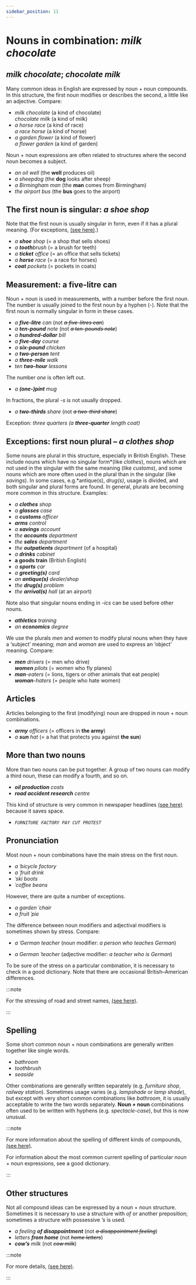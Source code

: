 ```yaml
---
sidebar_position: 11
---
```


# Nouns in combination: *milk chocolate*

## *milk chocolate*; *chocolate milk*

Many common ideas in English are expressed by noun + noun compounds. In this structure, the first noun modifies or describes the second, a little like an adjective. Compare:

- *milk chocolate* (a kind of chocolate)  
  *chocolate milk* (a kind of milk)
- *a horse race* (a kind of race)  
  *a race horse* (a kind of horse)
- *a garden flower* (a kind of flower)  
  *a flower garden* (a kind of garden)

Noun + noun expressions are often related to structures where the second noun becomes a subject.

- *an oil well* (the **well** produces oil)
- *a sheepdog* (the **dog** looks after sheep)
- *a Birmingham man* (the **man** comes from Birmingham)
- *the airport bus* (the **bus** goes to the airport)

## The first noun is singular: *a shoe shop*

Note that the first noun is usually singular in form, even if it has a plural meaning. (For exceptions, [(see here)](./nouns-in-combination-milk-chocolate#exceptions-first-noun-plural-a-clothes-shop).)

- *a **shoe** shop* (= a shop that sells shoes)
- *a **tooth**brush* (= a brush for teeth)
- *a **ticket** office* (= an office that sells tickets)
- *a **horse** race* (= a race for horses)
- ***coat** pockets* (= pockets in coats)

## Measurement: a five-litre can

Noun + noun is used in measurements, with a number before the first noun. The number is usually joined to the first noun by a hyphen (-). Note that the first noun is normally singular in form in these cases.

- *a **five-litre** can* (not *~~a five-litres can~~*)
- *a **ten-pound** note* (not *~~a ten-pounds note~~*)
- *a **hundred-dollar** bill*
- *a **five-day** course*
- *a **six-pound** chicken*
- *a **two-person** tent*
- *a **three-mile** walk*
- *ten **two-hour** lessons*

The number *one* is often left out.

- *a **(one-)pint** mug*

In fractions, the plural *\-s* is not usually dropped.

- *a **two-thirds** share* (not *~~a two-third share~~*)

Exception: *three quarters* *(a **three-quarter** length coat)*

## Exceptions: first noun plural – *a clothes shop*

Some nouns are plural in this structure, especially in British English. These include nouns which have no singular form*(like *clothes*), nouns which are not used in the singular with the same meaning (like *customs*), and some nouns which are more often used in the plural than in the singular (like *savings*). In some cases, e.g.*antique(s), *drug(s)*, usage is divided, and both singular and plural forms are found. In general, plurals are becoming more common in this structure. Examples:

- *a **clothes** shop*
- *a **glasses** case*
- *a **customs** officer*
- ***arms** control*
- *a **savings** account*
- *the **accounts** department*
- *the **sales** department*
- *the **outpatients** department* (of a hospital)
- *a **drinks** cabinet*
- **a **goods** train** (British English)
- *a **sports** car*
- *a **greeting(s)** card*
- *an **antique(s)** dealer/shop*
- *the **drug(s)** problem*
- *the **arrival(s)** hall* (at an airport)

Note also that singular nouns ending in *\-ics* can be used before other nouns.

- ***athletics** training*
- *an **economics** degree*

We use the plurals *men* and *women* to modify plural nouns when they have a ‘subject’ meaning; *man* and *woman* are used to express an ‘object’ meaning. Compare:

- ***men** drivers* (= men who drive)  
  ***women** pilots* (= women who fly planes)
- ***man**\-eaters* (= lions, tigers or other animals that eat people)  
  ***woman**\-haters* (= people who hate women)

## Articles

Articles belonging to the first (modifying) noun are dropped in noun + noun combinations.

- ***army** officers* (= officers in **the army**)
- *a **sun** hat* (= a hat that protects you against **the sun**)

## More than two nouns

More than two nouns can be put together. A group of two nouns can modify a third noun, these can modify a fourth, and so on.

- ***oil production** costs*
- ***road accident research** centre*

This kind of structure is very common in newspaper headlines [(see here)](./../written-texts/headlines) because it saves space.

- *``FURNITURE FACTORY PAY CUT PROTEST``*

## Pronunciation

Most noun + noun combinations have the main stress on the first noun.

- *a ˈbicycle factory*
- *a ˈfruit drink*
- *ˈski boots*
- *ˈcoffee beans*

However, there are quite a number of exceptions.

- *a garden ˈchair*
- *a fruit ˈpie*

The difference between noun modifiers and adjectival modifiers is sometimes shown by stress. Compare:

- *a ˈGerman teacher* (noun modifier: *a person who teaches German*)

- *a German ˈteacher* (adjective modifier: *a teacher who is German*)

To be sure of the stress on a particular combination, it is necessary to check in a good dictionary. Note that there are occasional British–American differences.

:::note

For the stressing of road and street names, [(see here)](./../../vocabulary/word-problems-from-a-to-z/road-and-street).

:::

## Spelling

Some short common noun + noun combinations are generally written together like single words.

- *bathroom*
- *toothbrush*
- *seaside*

Other combinations are generally written separately (e.g. *furniture shop*, *railway station*). Sometimes usage varies (e.g. *lampshade* or *lamp shade*), but except with very short common combinations like *bathroom*, it is usually acceptable to write the two words separately. **Noun + noun** combinations often used to be written with hyphens (e.g. *spectacle-case*), but this is now unusual.

:::note

For more information about the spelling of different kinds of compounds, [(see here)](./../../vocabulary/word-formation-and-spelling/hyphens).

For information about the most common current spelling of particular noun + noun expressions, see a good dictionary.

:::

## Other structures

Not all compound ideas can be expressed by a noun + noun structure. Sometimes it is necessary to use a structure with *of* or another preposition; sometimes a structure with possessive *’s* is used.

- *a feeling **of disappointment*** (not *~~a disappointment feeling~~*)
- *letters **from home*** (not *~~home letters~~*)
- ***cow’s** milk* (not *~~cow milk~~*)

:::note

For more details, [(see here)](./classifying-expressions-noun-noun-or-preposition-structure).

:::
